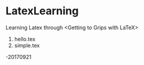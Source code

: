 # LatexLearning
Learning Latex through &lt;Getting to Grips with LaTeX>
1. hello.tex
2. simple.tex

-20170921